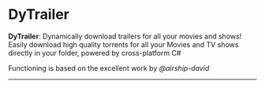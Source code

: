 # DyTrailer
**DyTrailer**: Dynamically download trailers for all your movies and shows! Easily download high quality torrents for all your Movies and TV shows directly in your folder, powered by cross-platform C#

Functioning is based on the excellent work by *@airship-david*
****